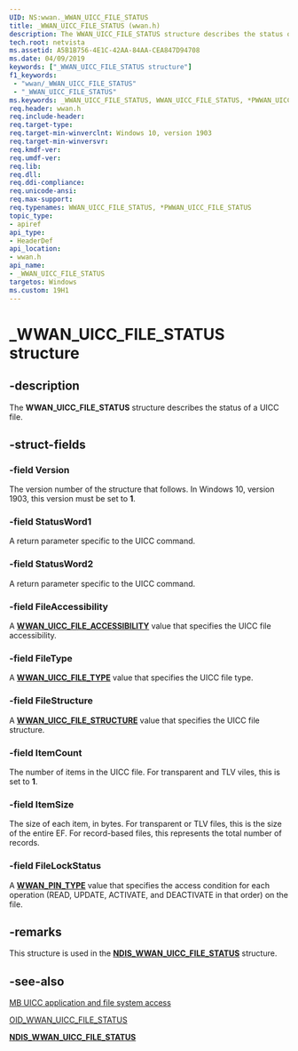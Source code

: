 ```yaml
---
UID: NS:wwan._WWAN_UICC_FILE_STATUS
title: _WWAN_UICC_FILE_STATUS (wwan.h)
description: The WWAN_UICC_FILE_STATUS structure describes the status of a UICC file. 
tech.root: netvista
ms.assetid: A5B1B756-4E1C-42AA-84AA-CEA847D94708
ms.date: 04/09/2019
keywords: ["_WWAN_UICC_FILE_STATUS structure"]
f1_keywords:
 - "wwan/_WWAN_UICC_FILE_STATUS"
 - "_WWAN_UICC_FILE_STATUS"
ms.keywords: _WWAN_UICC_FILE_STATUS, WWAN_UICC_FILE_STATUS, *PWWAN_UICC_FILE_STATUS, 
req.header: wwan.h
req.include-header:
req.target-type:
req.target-min-winverclnt: Windows 10, version 1903
req.target-min-winversvr:
req.kmdf-ver:
req.umdf-ver:
req.lib:
req.dll:
req.ddi-compliance:
req.unicode-ansi:
req.max-support:
req.typenames: WWAN_UICC_FILE_STATUS, *PWWAN_UICC_FILE_STATUS
topic_type: 
- apiref
api_type: 
- HeaderDef
api_location: 
- wwan.h
api_name: 
- _WWAN_UICC_FILE_STATUS
targetos: Windows
ms.custom: 19H1
---
```


# _WWAN_UICC_FILE_STATUS structure

## -description

The **WWAN_UICC_FILE_STATUS** structure describes the status of a UICC file. 

## -struct-fields

### -field Version

The version number of the structure that follows. In Windows 10, version 1903, this version must be set to **1**.
 
### -field StatusWord1

A return parameter specific to the UICC command.

### -field StatusWord2

A return parameter specific to the UICC command.

### -field FileAccessibility

A [**WWAN_UICC_FILE_ACCESSIBILITY**](../wwan/ne-wwan-_wwan_uicc_file_accessibility.md) value that specifies the UICC file accessibility.

### -field FileType

A [**WWAN_UICC_FILE_TYPE**](../wwan/ne-wwan-_wwan_uicc_file_type.md) value that specifies the UICC file type.

### -field FileStructure

A [**WWAN_UICC_FILE_STRUCTURE**](../wwan/ne-wwan-_wwan_uicc_file_structure.md) value that specifies the UICC file structure.

### -field ItemCount

The number of items in the UICC file. For transparent and TLV viles, this is set to **1**.

### -field ItemSize

The size of each item, in bytes. For transparent or TLV files, this is the size of the entire EF. For record-based files, this represents the total number of records.

### -field FileLockStatus

A [**WWAN_PIN_TYPE**](../wwan/ne-wwan-_wwan_pin_type.md) value that specifies the access condition for each operation (READ, UPDATE, ACTIVATE, and DEACTIVATE in that order) on the file.

## -remarks

This structure is used in the [**NDIS_WWAN_UICC_FILE_STATUS**](../ndiswwan/ns-ndiswwan-_ndis_wwan_uicc_file_status.md) structure.

## -see-also

[MB UICC application and file system access](https://docs.microsoft.com/windows-hardware/drivers/network/mb-uicc-application-and-file-system-access)

[OID_WWAN_UICC_FILE_STATUS](https://docs.microsoft.com/windows-hardware/drivers/network/oid-wwan-uicc-file-status)

[**NDIS_WWAN_UICC_FILE_STATUS**](../ndiswwan/ns-ndiswwan-_ndis_wwan_uicc_file_status.md)
